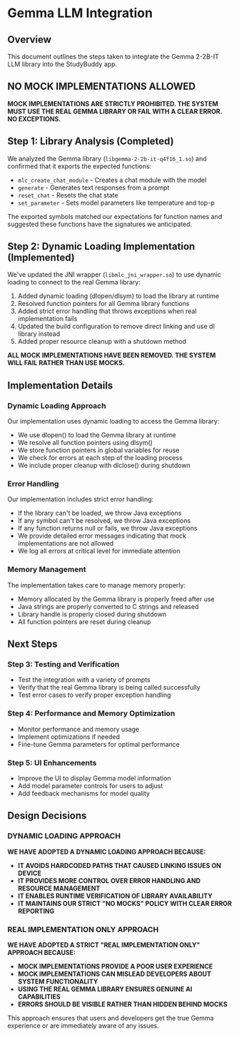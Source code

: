 # Gemma LLM Integration

## Overview
This document outlines the steps taken to integrate the Gemma 2-2B-IT LLM library into the StudyBuddy app.

## **NO MOCK IMPLEMENTATIONS ALLOWED**
**MOCK IMPLEMENTATIONS ARE STRICTLY PROHIBITED. THE SYSTEM MUST USE THE REAL GEMMA LIBRARY OR FAIL WITH A CLEAR ERROR. NO EXCEPTIONS.**

## Step 1: Library Analysis (Completed)
We analyzed the Gemma library (`libgemma-2-2b-it-q4f16_1.so`) and confirmed that it exports the expected functions:
- `mlc_create_chat_module` - Creates a chat module with the model
- `generate` - Generates text responses from a prompt
- `reset_chat` - Resets the chat state
- `set_parameter` - Sets model parameters like temperature and top-p

The exported symbols matched our expectations for function names and suggested these functions have the signatures we anticipated.

## Step 2: Dynamic Loading Implementation (Implemented)
We've updated the JNI wrapper (`libmlc_jni_wrapper.so`) to use dynamic loading to connect to the real Gemma library:

1. Added dynamic loading (dlopen/dlsym) to load the library at runtime
2. Resolved function pointers for all Gemma library functions
3. Added strict error handling that throws exceptions when real implementation fails
4. Updated the build configuration to remove direct linking and use dl library instead
5. Added proper resource cleanup with a shutdown method

**ALL MOCK IMPLEMENTATIONS HAVE BEEN REMOVED. THE SYSTEM WILL FAIL RATHER THAN USE MOCKS.**

## Implementation Details

### Dynamic Loading Approach
Our implementation uses dynamic loading to access the Gemma library:
- We use dlopen() to load the Gemma library at runtime
- We resolve all function pointers using dlsym()
- We store function pointers in global variables for reuse
- We check for errors at each step of the loading process
- We include proper cleanup with dlclose() during shutdown

### Error Handling
Our implementation includes strict error handling:
- If the library can't be loaded, we throw Java exceptions
- If any symbol can't be resolved, we throw Java exceptions
- If any function returns null or fails, we throw Java exceptions
- We provide detailed error messages indicating that mock implementations are not allowed
- We log all errors at critical level for immediate attention

### Memory Management
The implementation takes care to manage memory properly:
- Memory allocated by the Gemma library is properly freed after use
- Java strings are properly converted to C strings and released
- Library handle is properly closed during shutdown
- All function pointers are reset during cleanup

## Next Steps

### Step 3: Testing and Verification
- Test the integration with a variety of prompts
- Verify that the real Gemma library is being called successfully
- Test error cases to verify proper exception handling

### Step 4: Performance and Memory Optimization
- Monitor performance and memory usage
- Implement optimizations if needed
- Fine-tune Gemma parameters for optimal performance

### Step 5: UI Enhancements
- Improve the UI to display Gemma model information
- Add model parameter controls for users to adjust
- Add feedback mechanisms for model quality

## Design Decisions

### **DYNAMIC LOADING APPROACH**
**WE HAVE ADOPTED A DYNAMIC LOADING APPROACH BECAUSE:**
- **IT AVOIDS HARDCODED PATHS THAT CAUSED LINKING ISSUES ON DEVICE**
- **IT PROVIDES MORE CONTROL OVER ERROR HANDLING AND RESOURCE MANAGEMENT**
- **IT ENABLES RUNTIME VERIFICATION OF LIBRARY AVAILABILITY**
- **IT MAINTAINS OUR STRICT "NO MOCKS" POLICY WITH CLEAR ERROR REPORTING**

### **REAL IMPLEMENTATION ONLY APPROACH**
**WE HAVE ADOPTED A STRICT "REAL IMPLEMENTATION ONLY" APPROACH BECAUSE:**
- **MOCK IMPLEMENTATIONS PROVIDE A POOR USER EXPERIENCE**
- **MOCK IMPLEMENTATIONS CAN MISLEAD DEVELOPERS ABOUT SYSTEM FUNCTIONALITY**
- **USING THE REAL GEMMA LIBRARY ENSURES GENUINE AI CAPABILITIES**
- **ERRORS SHOULD BE VISIBLE RATHER THAN HIDDEN BEHIND MOCKS**

This approach ensures that users and developers get the true Gemma experience or are immediately aware of any issues. 